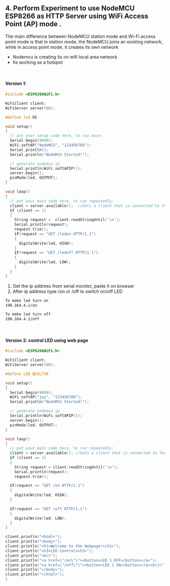 ## 4. Perform Experiment to use NodeMCU ESP8266 as HTTP Server using WiFi Access Point (AP) mode .

The main difference between NodeMCU station mode and Wi-Fi access point mode is that in station mode, the NodeMCU joins an existing network, while in access point mode, it creates its own network

- Nodemcu is creating its on wifi local area network
- Its working as a hotspot

<br>

#### Version 1:

```ino
#include <ESP8266WiFi.h>

WiFiClient client;
WiFiServer server(80);

#define led D5

void setup()
{
  // put your setup code here, to run once:
  Serial.begin(9600);
  WiFi.softAP("NodeMCU", "123456789");
  Serial.println();
  Serial.println("NodeMCU Started!");

  // generate nodemcu ip
  Serial.println(WiFi.softAPIP());
  server.begin();
  pinMode(led, OUTPUT);
}

void loop()
{
  // put your main code here, to run repeatedly:
  client = server.available();  //Gets a client that is connected to the server and has data available for reading.
  if (client == 1)
  {
    String request =  client.readStringUntil('\n');
    Serial.println(request);
    request.trim();
    if(request == "GET /ledon HTTP/1.1")
    {
      digitalWrite(led, HIGH);
    }
    if(request == "GET /ledoff HTTP/1.1")
    {
      digitalWrite(led, LOW);
    }
  }
}
```

1. Get the ip address from serial monitor, paste it on browser
2. After ip address type /on or /off to switch on/off LED

```sh
To make led turn on
198.164.4.1/on

To make led turn off
198.164.4.1/off
```

<br>

#### Version 2: control LED using web page

```ino
#include <ESP8266WiFi.h>

WiFiClient client;
WiFiServer server(80);

#define LED_BUILTIN

void setup()
{
  Serial.begin(9600);
  WiFi.softAP("joy", "123456789");
  Serial.println("NodeMCU Started!");

  // generate nodemcu ip
  Serial.println(WiFi.softAPIP());
  server.begin();
  pinMode(led, OUTPUT);
}

void loop()
{
  // put your main code here, to run repeatedly:
  client = server.available(); //Gets a client that is connected to the server and has data for reading.
  if (client == 1)
  {
    String request = client.readStringUntil('\n');
    Serial.println(request);
    request.trim();

  if(request == "GET /on HTTP/1.1")
  {
    digitalWrite(led, HIGH);
  }

  if(request == "GET /off HTTP/1.1")
  {
    digitalWrite(led, LOW);
  }
}

client.println("<html>");
client.println("<body>");
client.println("<h1>Welcome to the Webpage!</h1>");
client.println("<h3>LED Controls<h3>");
client.println("<br>");
client.println("<a href=\"/on\"\"><button>LED 1 OFF</button></a>");
client.println("<a href=\"/off\"\"><button>LED 1 ON</button></a><br/>");
client.println("</body>");
client.println("</html>");
}

```
